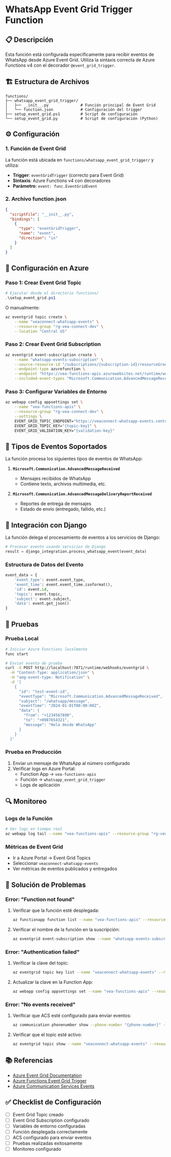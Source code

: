 # WhatsApp Event Grid Trigger Function

## 📋 Descripción

Esta función está configurada específicamente para recibir eventos de WhatsApp desde Azure Event Grid. Utiliza la sintaxis correcta de Azure Functions v4 con el decorador `@event_grid_trigger`.

## 🏗️ Estructura de Archivos

```
functions/
├── whatsapp_event_grid_trigger/
│   ├── __init__.py              # Función principal de Event Grid
│   └── function.json            # Configuración del trigger
├── setup_event_grid.ps1         # Script de configuración
└── setup_event_grid.py          # Script de configuración (Python)
```

## ⚙️ Configuración

### 1. Función de Event Grid

La función está ubicada en `functions/whatsapp_event_grid_trigger/` y utiliza:

- **Trigger**: `eventGridTrigger` (correcto para Event Grid)
- **Sintaxis**: Azure Functions v4 con decoradores
- **Parámetro**: `event: func.EventGridEvent`

### 2. Archivo function.json

```json
{
  "scriptFile": "__init__.py",
  "bindings": [
    {
      "type": "eventGridTrigger",
      "name": "event",
      "direction": "in"
    }
  ]
}
```

## 🚀 Configuración en Azure

### Paso 1: Crear Event Grid Topic

```powershell
# Ejecutar desde el directorio functions/
.\setup_event_grid.ps1
```

O manualmente:

```bash
az eventgrid topic create \
    --name "veaconnect-whatsapp-events" \
    --resource-group "rg-vea-connect-dev" \
    --location "Central US"
```

### Paso 2: Crear Event Grid Subscription

```bash
az eventgrid event-subscription create \
    --name "whatsapp-events-subscription" \
    --source-resource-id "/subscriptions/{subscription-id}/resourceGroups/rg-vea-connect-dev/providers/Microsoft.EventGrid/topics/veaconnect-whatsapp-events" \
    --endpoint-type azurefunction \
    --endpoint "https://vea-functions-apis.azurewebsites.net/runtime/webhooks/eventgrid?functionName=whatsapp_event_grid_trigger" \
    --included-event-types "Microsoft.Communication.AdvancedMessageReceived" "Microsoft.Communication.AdvancedMessageDeliveryReportReceived"
```

### Paso 3: Configurar Variables de Entorno

```bash
az webapp config appsettings set \
    --name "vea-functions-apis" \
    --resource-group "rg-vea-connect-dev" \
    --settings \
    EVENT_GRID_TOPIC_ENDPOINT="https://veaconnect-whatsapp-events.centralus-1.eventgrid.azure.net/api/events" \
    EVENT_GRID_TOPIC_KEY="{topic-key}" \
    EVENT_GRID_VALIDATION_KEY="{validation-key}"
```

## 📡 Tipos de Eventos Soportados

La función procesa los siguientes tipos de eventos de WhatsApp:

1. **`Microsoft.Communication.AdvancedMessageReceived`**
   - Mensajes recibidos de WhatsApp
   - Contiene texto, archivos multimedia, etc.

2. **`Microsoft.Communication.AdvancedMessageDeliveryReportReceived`**
   - Reportes de entrega de mensajes
   - Estado de envío (entregado, fallido, etc.)

## 🔧 Integración con Django

La función delega el procesamiento de eventos a los servicios de Django:

```python
# Procesar evento usando servicios de Django
result = django_integration.process_whatsapp_event(event_data)
```

### Estructura de Datos del Evento

```python
event_data = {
    'event_type': event.event_type,
    'event_time': event.event_time.isoformat(),
    'id': event.id,
    'topic': event.topic,
    'subject': event.subject,
    'data': event.get_json()
}
```

## 🧪 Pruebas

### Prueba Local

```bash
# Iniciar Azure Functions localmente
func start

# Enviar evento de prueba
curl -X POST http://localhost:7071/runtime/webhooks/eventgrid \
  -H "Content-Type: application/json" \
  -H "aeg-event-type: Notification" \
  -d '[
    {
      "id": "test-event-id",
      "eventType": "Microsoft.Communication.AdvancedMessageReceived",
      "subject": "/whatsapp/message",
      "eventTime": "2024-01-01T00:00:00Z",
      "data": {
        "from": "+1234567890",
        "to": "+0987654321",
        "message": "Hola desde WhatsApp"
      }
    }
  ]'
```

### Prueba en Producción

1. Enviar un mensaje de WhatsApp al número configurado
2. Verificar logs en Azure Portal:
   - Function App → `vea-functions-apis`
   - Función → `whatsapp_event_grid_trigger`
   - Logs de aplicación

## 🔍 Monitoreo

### Logs de la Función

```bash
# Ver logs en tiempo real
az webapp log tail --name "vea-functions-apis" --resource-group "rg-vea-connect-dev"
```

### Métricas de Event Grid

- Ir a Azure Portal → Event Grid Topics
- Seleccionar `veaconnect-whatsapp-events`
- Ver métricas de eventos publicados y entregados

## 🚨 Solución de Problemas

### Error: "Function not found"

1. Verificar que la función esté desplegada:
   ```bash
   az functionapp function list --name "vea-functions-apis" --resource-group "rg-vea-connect-dev"
   ```

2. Verificar el nombre de la función en la suscripción:
   ```bash
   az eventgrid event-subscription show --name "whatsapp-events-subscription" --source-resource-id "{topic-resource-id}"
   ```

### Error: "Authentication failed"

1. Verificar la clave del topic:
   ```bash
   az eventgrid topic key list --name "veaconnect-whatsapp-events" --resource-group "rg-vea-connect-dev"
   ```

2. Actualizar la clave en la Function App:
   ```bash
   az webapp config appsettings set --name "vea-functions-apis" --resource-group "rg-vea-connect-dev" --settings EVENT_GRID_TOPIC_KEY="{new-key}"
   ```

### Error: "No events received"

1. Verificar que ACS esté configurado para enviar eventos:
   ```bash
   az communication phonenumber show --phone-number "{phone-number}" --resource-group "rg-vea-connect-dev"
   ```

2. Verificar que el topic esté activo:
   ```bash
   az eventgrid topic show --name "veaconnect-whatsapp-events" --resource-group "rg-vea-connect-dev"
   ```

## 📚 Referencias

- [Azure Event Grid Documentation](https://docs.microsoft.com/en-us/azure/event-grid/)
- [Azure Functions Event Grid Trigger](https://docs.microsoft.com/en-us/azure/azure-functions/functions-bindings-event-grid)
- [Azure Communication Services Events](https://docs.microsoft.com/en-us/azure/communication-services/concepts/event-handling)

## ✅ Checklist de Configuración

- [ ] Event Grid Topic creado
- [ ] Event Grid Subscription configurado
- [ ] Variables de entorno configuradas
- [ ] Función desplegada correctamente
- [ ] ACS configurado para enviar eventos
- [ ] Pruebas realizadas exitosamente
- [ ] Monitoreo configurado 